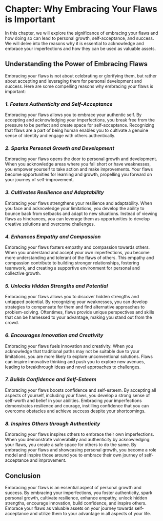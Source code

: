 Chapter: Why Embracing Your Flaws is Important
==============================================

In this chapter, we will explore the significance of embracing your flaws and how doing so can lead to personal growth, self-acceptance, and success. We will delve into the reasons why it is essential to acknowledge and embrace your imperfections and how they can be used as valuable assets.

**Understanding the Power of Embracing Flaws**
----------------------------------------------

Embracing your flaws is not about celebrating or glorifying them, but rather about accepting and leveraging them for personal development and success. Here are some compelling reasons why embracing your flaws is important:

### *1. Fosters Authenticity and Self-Acceptance*

Embracing your flaws allows you to embrace your authentic self. By accepting and acknowledging your imperfections, you break free from the pressure to be perfect and create space for self-acceptance. Recognizing that flaws are a part of being human enables you to cultivate a genuine sense of identity and engage with others authentically.

### *2. Sparks Personal Growth and Development*

Embracing your flaws opens the door to personal growth and development. When you acknowledge areas where you fall short or have weaknesses, you empower yourself to take action and make improvements. Your flaws become opportunities for learning and growth, propelling you forward on your journey of self-improvement.

### *3. Cultivates Resilience and Adaptability*

Embracing your flaws strengthens your resilience and adaptability. When you face and acknowledge your limitations, you develop the ability to bounce back from setbacks and adapt to new situations. Instead of viewing flaws as hindrances, you can leverage them as opportunities to develop creative solutions and overcome challenges.

### *4. Enhances Empathy and Compassion*

Embracing your flaws fosters empathy and compassion towards others. When you understand and accept your own imperfections, you become more understanding and tolerant of the flaws of others. This empathy and compassion contribute to building stronger relationships, fostering teamwork, and creating a supportive environment for personal and collective growth.

### *5. Unlocks Hidden Strengths and Potential*

Embracing your flaws allows you to discover hidden strengths and untapped potential. By recognizing your weaknesses, you can develop strategies to compensate for them and find alternative approaches to problem-solving. Oftentimes, flaws provide unique perspectives and skills that can be harnessed to your advantage, making you stand out from the crowd.

### *6. Encourages Innovation and Creativity*

Embracing your flaws fuels innovation and creativity. When you acknowledge that traditional paths may not be suitable due to your limitations, you are more likely to explore unconventional solutions. Flaws can inspire innovative thinking and push you to explore new avenues, leading to breakthrough ideas and novel approaches to challenges.

### *7. Builds Confidence and Self-Esteem*

Embracing your flaws boosts confidence and self-esteem. By accepting all aspects of yourself, including your flaws, you develop a strong sense of self-worth and belief in your abilities. Embracing your imperfections demonstrates resilience and courage, instilling confidence that you can overcome obstacles and achieve success despite your shortcomings.

### *8. Inspires Others through Authenticity*

Embracing your flaws inspires others to embrace their own imperfections. When you demonstrate vulnerability and authenticity by acknowledging your flaws, you create a safe space for others to do the same. By embracing your flaws and showcasing personal growth, you become a role model and inspire those around you to embrace their own journey of self-acceptance and improvement.

**Conclusion**
--------------

Embracing your flaws is an essential aspect of personal growth and success. By embracing your imperfections, you foster authenticity, spark personal growth, cultivate resilience, enhance empathy, unlock hidden strengths, encourage innovation, build confidence, and inspire others. Embrace your flaws as valuable assets on your journey towards self-acceptance and utilize them to your advantage in all aspects of your life.
